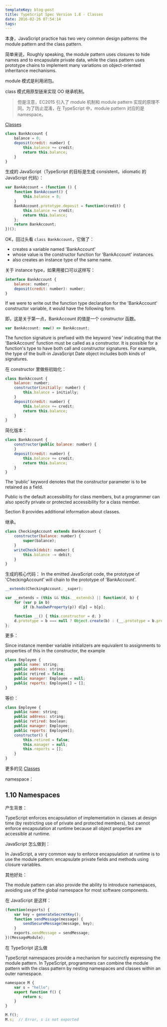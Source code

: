 ```yaml
---
templateKey: blog-post
title: TypeScript Spec Version 1.8 - Classes
date: 2016-02-26 07:54:14
tags:
---
```


本身，JavaScript practice has two very common design patterns: the module pattern and the class pattern.

简单来说，Roughly speaking, the module pattern uses closures to hide names and to encapsulate private data, while the class pattern uses prototype chains to implement many variations on object-oriented inheritance mechanisms.

module 模式是利用闭包。

class 模式用原型链来实现 OO 继承机制。

> 但是注意，EC2015 引入了 module 机制和 module pattern 实现的原理不同，为了防止混淆，在 TypeScript 中，module pattern 对应的是 namespace。

[Classes](https://github.com/Microsoft/TypeScript/blob/master/doc/spec.md#16-classes)

```js
class BankAccount {
    balance = 0;
    deposit(credit: number) {
        this.balance += credit;
        return this.balance;
    }
}
```

生成的 JavaScript（TypeScript 的目标是生成 consistent，idiomatic 的 JavaScript 代码）：

```js
var BankAccount = (function () {
    function BankAccount() {
        this.balance = 0;
    }
    BankAccount.prototype.deposit = function(credit) {
        this.balance += credit;
        return this.balance;
    };
    return BankAccount;
})();
```

OK，回过头看 `class BankAccount`，它做了：

- creates a variable named 'BankAccount'
- whose value is the constructor function for 'BankAccount' instances.
-  also creates an instance type of the same name.

关于 instance type，如果用接口可以这样写：

```js
interface BankAccount {
    balance: number;
    deposit(credit: number): number;
}
```

If we were to write out the function type declaration for the 'BankAccount' constructor variable, it would have the following form.

即，这是关于第一点，BankAccount 的值是一个 constructor 函数。

```js
var BankAccount: new() => BankAccount;
```

The function signature is prefixed with the keyword 'new' indicating that the 'BankAccount' function must be called as a constructor. It is possible for a function's type to have both call and constructor signatures. For example, the type of the built-in JavaScript Date object includes both kinds of signatures.

在 constructor 里做些初始化：

```js
class BankAccount {
    balance: number;
    constructor(initially: number) {
        this.balance = initially;
    }
    deposit(credit: number) {
        this.balance += credit;
        return this.balance;
    }
}
```

简化版本：

```js
class BankAccount {
    constructor(public balance: number) {
    }
    deposit(credit: number) {
        this.balance += credit;
        return this.balance;
    }
}
```

The 'public' keyword denotes that the constructor parameter is to be retained as a field.

Public is the default accessibility for class members, but a programmer can also specify private or protected accessibility for a class member.

Section 8 provides additional information about classes.

继承。

```js
class CheckingAccount extends BankAccount {
    constructor(balance: number) {
        super(balance);
    }
    writeCheck(debit: number) {
        this.balance -= debit;
    }
}
```

生成的核心代码： In the emitted JavaScript code, the prototype of 'CheckingAccount' will chain to the prototype of 'BankAccount'.

```js
__extends(CheckingAccount, _super);

var __extends = (this && this.__extends) || function(d, b) {
    for (var p in b)
        if (b.hasOwnProperty(p)) d[p] = b[p];

    function __() { this.constructor = d; }
    d.prototype = b === null ? Object.create(b) : (__.prototype = b.prototype, new __());
};

```

更多：

Since instance member variable initializers are equivalent to assignments to properties of this in the constructor, the example

```js
class Employee {
    public name: string;
    public address: string;
    public retired = false;
    public manager: Employee = null;
    public reports: Employee[] = [];
}
```

等价：

```js
class Employee {
    public name: string;
    public address: string;
    public retired: boolean;
    public manager: Employee;
    public reports: Employee[];
    constructor() {
        this.retired = false;
        this.manager = null;
        this.reports = [];
    }
}
```

更多的见 [Classes](https://github.com/Microsoft/TypeScript/blob/master/doc/spec.md#8)

namespace：


## 1.10 Namespaces

产生背景：

TypeScript enforces encapsulation of implementation in classes at design time (by restricting use of private and protected members), but cannot enforce encapsulation at runtime because all object properties are accessible at runtime.

JavaScript 怎么做到：

In JavaScript, a very common way to enforce encapsulation at runtime is to use the module pattern: encapsulate private fields and methods using closure variables.

其他好处：

The module pattern can also provide the ability to introduce namespaces, avoiding use of the global namespace for most software components.

在 JavaScript 是这样：

```js
(function(exports) {
    var key = generateSecretKey();
    function sendMessage(message) {
        sendSecureMessage(message, key);
    }
    exports.sendMessage = sendMessage;
})(MessageModule);
```

在 TypeScript 这么做

TypeScript namespaces provide a mechanism for succinctly expressing the module pattern. In TypeScript, programmers can combine the module pattern with the class pattern by nesting namespaces and classes within an outer namespace.

```js
namespace M {
    var s = "hello";
    export function f() {
        return s;
    }
}

M.f();
M.s;  // Error, s is not exported
```

